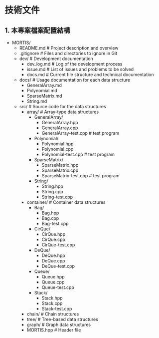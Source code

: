# 技術文件

## 1. 本專案檔案配置結構

- MORTIS/</br>
    - README.md             # Project description and overview
    - .gitignore            # Files and directories to ignore in Git
    - dev/                  # Development documentation
        - dev_log.md        # Log of the development process
        - issue.md          # List of issues and problems to be solved
        - docs.md           # Current file structure and technical documentation
    - docs/                 # Usage documentation for each data structure
        - GeneralArray.md
        - Polynomial.md
        - SparseMatrix.md
        - String.md
    - src/                  # Source code for the data structures
        - array/            # Array-type data structures
            - GeneralArray/
                - GeneralArray.hpp
                - GeneralArray.cpp
                - GeneralArray-test.cpp # test program 
            - Polynomial/
                - Polynomial.hpp
                - Polynomial.cpp
                - Polynomial-test.cpp # test program 
            - SparseMatrix/
                - SparseMatrix.hpp
                - SparseMatrix.cpp
                - SparseMatrix-test.cpp # test program 
            - String/
                - String.hpp
                - String.cpp
                - String-test.cpp
        - container/        # Container data structures
            - Bag/
                - Bag.hpp
                - Bag.cpp
                - Bag-test.cpp
            - CirQue/
                - CirQue.hpp
                - CirQue.cpp
                - CirQue-test.cpp
            - DeQue/
                - DeQue.hpp
                - DeQue.cpp
                - DeQue-test.cpp
            - Queue/
                - Queue.hpp
                - Queue.cpp
                - Queue-test.cpp
            - Stack/
                - Stack.hpp
                - Stack.cpp
                - Stack-test.cpp
        - chain/            # Chain structures
        - tree/             # Tree-based data structures
        - graph/            # Graph data structures
        - MORTIS.hpp        # Header file